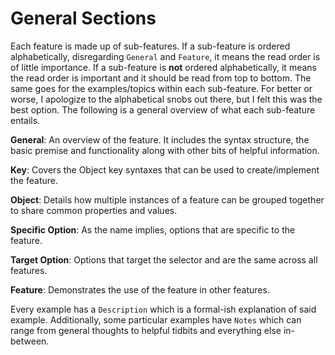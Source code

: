 # General Sections

Each feature is made up of sub-features. If a sub-feature is ordered alphabetically, disregarding `General` and `Feature`, it means the read order is of little importance. If a sub-feature is __not__ ordered alphabetically, it means the read order is important and it should be read from top to bottom. The same goes for the examples/topics within each sub-feature. For better or worse, I apologize to the alphabetical snobs out there, but I felt this was the best option. The following is a general overview of what each sub-feature entails.

__General__: An overview of the feature. It includes the syntax structure, the basic premise and functionality along with other bits of helpful information.

__Key__: Covers the Object key syntaxes that can be used to create/implement the feature.

__Object__: Details how multiple instances of a feature can be grouped together to share common properties and values.

__Specific Option__: As the name implies, options that are specific to the feature.

__Target Option__: Options that target the selector and are the same across all features.

__Feature__: Demonstrates the use of the feature in other features.

Every example has a `Description` which is a formal-ish explanation of said example. Additionally, some particular examples have `Notes` which can range from general thoughts to helpful tidbits and everything else in-between.

<div class="cf"></div>
<div class="end"></div>

